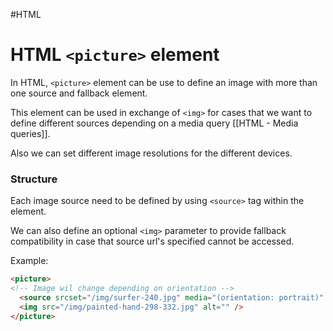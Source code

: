#HTML 

# HTML `<picture>` element

In HTML, `<picture>` element can be use to define an image with more than one source and fallback element. 

This element can be used in exchange of `<img>` for cases that we want to define different sources depending on a media query [[HTML - Media queries]]. 

Also we can set different image resolutions for the different devices. 


### Structure

Each image source need to be defined by using `<source>` tag within the element. 

We can also define an optional `<img>` parameter to provide fallback compatibility in case that source url's specified cannot be accessed. 

Example: 

```html
<picture>
<!-- Image wil change depending on orientation -->
  <source srcset="/img/surfer-240.jpg" media="(orientation: portrait)" />
  <img src="/img/painted-hand-298-332.jpg" alt="" />
</picture>
```




